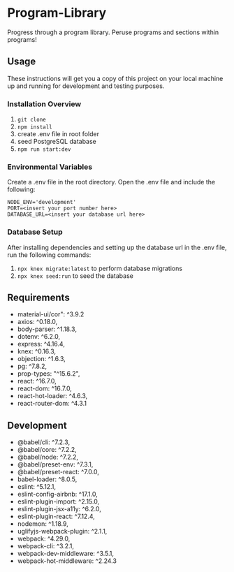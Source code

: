 # Program-Library

Progress through a program library. Peruse programs and sections within programs!

## Usage

These instructions will get you a copy of this project on your local machine up and running for development and testing purposes.

### Installation Overview

1. `git clone`
1. `npm install`
1. create .env file in root folder
1. seed PostgreSQL database
1. `npm run start:dev`

### Environmental Variables

Create a .env file in the root directory. Open the .env file and include the following:

```
NODE_ENV='development'
PORT=<insert your port number here>
DATABASE_URL=<insert your database url here>
```

### Database Setup

After installing dependencies and setting up the database url in the .env file, run the following commands:

1. `npx knex migrate:latest` to perform database migrations
1. `npx knex seed:run` to seed the database

## Requirements

  - material-ui/cor": ^3.9.2
  - axios: ^0.18.0,
  - body-parser: ^1.18.3,
  - dotenv: ^6.2.0,
  - express: ^4.16.4,
  - knex: ^0.16.3,
  - objection: ^1.6.3,
  - pg: ^7.8.2,
  - prop-types: "^15.6.2",
  - react: ^16.7.0,
  - react-dom: ^16.7.0,
  - react-hot-loader: ^4.6.3,
  - react-router-dom: ^4.3.1

## Development
  - @babel/cli: ^7.2.3,
  - @babel/core: ^7.2.2,
  - @babel/node: ^7.2.2,
  - @babel/preset-env: ^7.3.1,
  - @babel/preset-react: ^7.0.0,
  - babel-loader: ^8.0.5,
  - eslint: ^5.12.1,
  - eslint-config-airbnb: ^17.1.0,
  - eslint-plugin-import: ^2.15.0,
  - eslint-plugin-jsx-a11y: ^6.2.0,
  - eslint-plugin-react: ^7.12.4,
  - nodemon: ^1.18.9,
  - uglifyjs-webpack-plugin: ^2.1.1,
  - webpack: ^4.29.0,
  - webpack-cli: ^3.2.1,
  - webpack-dev-middleware: ^3.5.1,
  - webpack-hot-middleware: ^2.24.3
